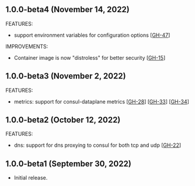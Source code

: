 ## 1.0.0-beta4 (November 14, 2022)

FEATURES:

* support environment variables for configuration options [[GH-47](https://github.com/hashicorp/consul-dataplane/pull/47)]

IMPROVEMENTS:

* Container image is now "distroless" for better security [[GH-15](https://github.com/hashicorp/consul-dataplane/pull/15)]

## 1.0.0-beta3 (November 2, 2022)

FEATURES:

* metrics: support for consul-dataplane metrics [[GH-28](https://github.com/hashicorp/consul-dataplane/pull/28)]
[[GH-33](https://github.com/hashicorp/consul-dataplane/pull/33)]
[[GH-34](https://github.com/hashicorp/consul-dataplane/pull/34)]

## 1.0.0-beta2 (October 12, 2022)

FEATURES:

* dns: support for dns proxying to consul for both tcp and udp [[GH-22](https://github.com/hashicorp/consul-dataplane/pull/22)]

## 1.0.0-beta1 (September 30, 2022)

* Initial release.
